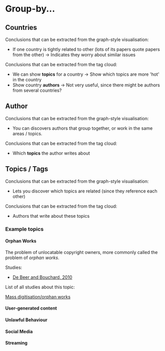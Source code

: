 # Group-by...

## Countries

Conclusions that can be extracted from the graph-style visualisation:

* If one country is tightly related to other (lots of its papers quote papers from
  the other) → Indicates they worry about similar issues

Conclusions that can be extracted from the tag cloud:

* We can show **topics** for a country → Show which topics are more 'hot' in the country
* Show country **authors** → Not very useful, since there might be authors from several countries?

## Author

Conclusions that can be extracted from the graph-style visualisation:

* You can discovers authors that group together, or work in the same areas / topics.

Conclusions that can be extracted from the tag cloud:

* Which **topics** the author writes about

## Topics / Tags

Conclusions that can be extracted from the graph-style visualisation:

* Lets you discover which topics are related (since they reference each other)

Conclusions that can be extracted from the tag cloud:

* Authors that write about these topics

### Example topics

#### Orphan Works

The problem of unlocatable copyright owners, more commonly called the problem of *orphan works*.

Studies:

* [De Beer and Bouchard, 2010](http://www.copyrightevidence.org/evidence-wiki/index.php/De_Beer_and_Bouchard,_2010)

List of all studies about this topic:

[Mass digitisation/orphan works](http://www.copyrightevidence.org/evidence-wiki/index.php/C._Mass_digitisation/orphan_works_(non-use;_extended_collective_licensing))

#### User-generated content

#### Unlawful Behaviour

#### Social Media

#### Streaming
